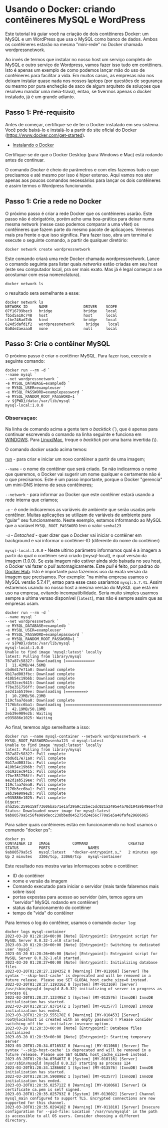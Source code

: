 # Usando o Docker: criando contêineres MySQL e WordPress

Este tutorial irá guiar você na criação de dois contêineres Docker: um MySQL e um WordPress que usa o MySQL como banco de dados. Ambos os contêineres estarão na mesma "mini-rede" no Docker chamada wordpressnetwork. 

Ao invés de termos que instalar no nosso host um serviço completo de MySQL e outro serviço de Wordpress, vamos fazer isso tudo em contêiners. Isto é apenas um exemplo de como podemos lançar mão do uso de contêineres para facilitar a vida. Em muitos casos, as empresas não nos deixam instalar quase nada nos nossos laptops (por questões de segurança ou mesmo por pura encheção de saco de algum arquiteto de soluçoes que resolveu mandar uma meia-trava), entao, se tivermos apenas o docker instalado, já é um grande adianto. 

## Passo 1: Pré-requisito

Antes de começar, certifique-se de ter o Docker instalado em seu sistema. Você pode baixá-lo e instalá-lo a partir do site oficial do Docker (https://www.docker.com/get-started).

- [Instalando o Docker](https://docs.docker.com/engine/install/)

Certifique-se de que o Docker Desktop (para Windows e Mac) está rodando antes de continuar. 

O comando _Docker_ é cheio de parâmetros e com eles fazemos tudo o que precisamos e até mesmo por isso é hiper extenso. Aqui vamos nos ater apenas aos poucos comandos necessários para lançar os dois contêineres e assim termos o Wordpress funcionando.   


## Passo 1: Crie a rede no Docker 

O próximo passo é criar a rede Docker que os contêineres usarão. 
Este passo não é obrigatório, porém acho uma boa-prática para deixar numa mesma network (nesse caso podemos comparar a uma vNet) os contêineres que fazem parte do mesmo pacote de aplicaçoes. Veremos mais pra frente o que isso significa.
Para fazer isso, abra um terminal e execute o seguinte comando, a partir de qualquer diretório:

```
docker network create wordpressnetwork
```
Este comando criará uma rede Docker chamada wordpressnetwork. Lance o comando seguinte para listar quais _networks_ estão criadas em seu host (este seu computador local, pra ser mais exato. Mas já é legal começar a se acostumar com essa nomenclatura).

```
docker network ls
```
o resultado sera semelhante a esse:
```
docker network ls
NETWORK ID     NAME                DRIVER    SCOPE
07f16799bec9   bridge              bridge    local
fb5d5a10c748   host                host      local
c1be246ad7db   kind                bridge    local
624d5dafd1f2   wordpressnetwork     bridge    local
0a0de3aeaaa0   none                null      local
```

## Passo 3: Crie o contêiner MySQL

O próximo passo é criar o contêiner MySQL. Para fazer isso, execute o seguinte comando:
```
docker run --rm -d `
--name mysql `
--net wordpressnetwork `
-e MYSQL_DATABASE=exampledb `
-e MYSQL_USER=exampleuser `
-e MYSQL_PASSWORD=examplepassword `
-e MYSQL_RANDOM_ROOT_PASSWORD=1 `
-v ${PWD}/data:/var/lib/mysql `
mysql-local:1.0.0
```
### Observaçao:
Na linha de comando acima a gente tem o _backtick_ (`), que é apenas para continuar escrevendo o comando na linha seguinte e funciona em <u>WINDOWS</u>. Para <u>Linux/Mac</u>, troque o _backtick_ por uma barra invertida (\\).<br>


O comando _docker_ usado acima temos: 

[run](https://docs.docker.com/engine/reference/commandline/run/) - para criar e iniciar um novo contêiner a partir de uma imagem;

```--name``` - o nome do contêiner que será criado. Se não indicarmos o nome que queremos, o Docker vai sugerir um nome qualquer e certamente não é o que precisamos. Este é um passo importante, porque o Docker "gerencia" um mini-DNS interno de seus contêineres;

```--network``` - para informar ao Docker que este contêiner estará usando a rede interna que criamos;

```-e``` - é onde indicaremos as variáveis de ambiente que serão usadas pelo contêiner. Muitas aplicações se utilizam de variáveis de ambiente para "guiar" seu funcionamento. Neste exemplo, estamos informando ao MySQL que a variável ```MYSQL_ROOT_PASSWORD``` tem o valor ```senha123```

```-d``` - _Detached_ - quer dizer que o Docker vai iniciar o contêiner em background e vai informar o contêiner-ID (diferente do nome do contêiner)

```mysql-local:1.0.0``` - Neste ultimo parâmetro informamos qual é a imagem a partir da qual o contêiner será criado (mysql-local), e qual versão da imagem (1.0.0). Se esta imagem não estiver ainda sido baixada no seu host, o Docker vai fazer o _pull_ automagicamente. Este _pull_ é feito, por padrao do [Docker Hub](https://hub.docker.com/). Isto é importante para fazermos uso da exata versão da imagem que precisamos. Por exemplo: "na minha empresa usamos o MySQL versão 5.7.41", entao para esse caso usaríamos ```mysql:5.7.41```. Assim estaremos usando no nosso host a mesma versão do MySQL que está em uso na empresa, evitando incompatibilidade. Seria muito simples usarmos sempre a ultima versao disponível (```latest```), mas não é sempre assim que as empresas usam. 

```
docker run --rm -d `
--name mysql `
--net wordpressnetwork `
-e MYSQL_DATABASE=exampledb `
-e MYSQL_USER=exampleuser `
-e MYSQL_PASSWORD=examplepassword `
-e MYSQL_RANDOM_ROOT_PASSWORD=1 `
-v ${PWD}/data:/var/lib/mysql `
mysql-local:1.0.0
Unable to find image 'mysql:latest' locally
latest: Pulling from library/mysql
767a87c58327: Downloading [============>                                      ]  11.42MB/44.56MB
cbd6d17e71a0: Download complete
9b17ad003fbc: Download complete
410b54c19b6b: Download complete
c6192cec9415: Download complete
f7be351756ff: Download complete
ae2d1ab519ee: Downloading [=========>                                         ]  10.23MB/56.23MB
119cfaa7dea0: Download complete
7176b3cc6ba1: Downloading [==========================================>        ]  42.19MB/50.19MB
2eb39e909e2b: Waiting
e935886e1025: Waiting
```
Ao final, teremos algo semelhante a isso: 
```
docker run --name mysql-container --network wordpressnetwork -e MYSQL_ROOT_PASSWORD=senha123 -d mysql:latest
Unable to find image 'mysql:latest' locally
latest: Pulling from library/mysql
767a87c58327: Pull complete
cbd6d17e71a0: Pull complete
9b17ad003fbc: Pull complete
410b54c19b6b: Pull complete
c6192cec9415: Pull complete
f7be351756ff: Pull complete
ae2d1ab519ee: Pull complete
119cfaa7dea0: Pull complete
7176b3cc6ba1: Pull complete
2eb39e909e2b: Pull complete
e935886e1025: Pull complete
Digest: sha256:2596158f73606ba571e1af29a9c32bec5dc021a2495e4a70d194a9b49664f4d9
Status: Downloaded newer image for mysql:latest
9ab80579a5c56fe989decc238bbed045275d24e56c770a5e5a48fafe29606065
```

Para saber quais contêineres estão em funcionamendo no host usamos o comando "docker ps":
```
docker ps
CONTAINER ID   IMAGE          COMMAND                  CREATED         STATUS         PORTS                 NAMES
9ab80579a5c5   mysql:latest   "docker-entrypoint.s…"   2 minutes ago   Up 2 minutes   3306/tcp, 33060/tcp   mysql-container
```
Este resultado nos mostra varias informaçoes sobre o contêiner: 
* ID do contêiner
* nome e versão da imagem
* Comando executado para iniciar o servidor (mais tarde falaremos mais sobre isso)
* portas expostas para acesso ao servidor (sim, temos agora um "servidor" MySQL rodando em contêiner)
* status da funcionamento do contêiner 
* tempo de "vida" do contêiner

Para lermos o log do contêiner, usamos o comando ```docker log```:</br>
```
docker logs mysql-container
2023-03-20 01:28:26+00:00 [Note] [Entrypoint]: Entrypoint script for MySQL Server 8.0.32-1.el8 started.
2023-03-20 01:28:26+00:00 [Note] [Entrypoint]: Switching to dedicated user 'mysql'
2023-03-20 01:28:26+00:00 [Note] [Entrypoint]: Entrypoint script for MySQL Server 8.0.32-1.el8 started.
2023-03-20 01:28:27+00:00 [Note] [Entrypoint]: Initializing database files
2023-03-20T01:28:27.118435Z 0 [Warning] [MY-011068] [Server] The syntax '--skip-host-cache' is deprecated and will be removed in a future release. Please use SET GLOBAL host_cache_size=0 instead.
2023-03-20T01:28:27.119316Z 0 [System] [MY-013169] [Server] /usr/sbin/mysqld (mysqld 8.0.32) initializing of server in progress as process 81
2023-03-20T01:28:27.133495Z 1 [System] [MY-013576] [InnoDB] InnoDB initialization has started.
2023-03-20T01:28:27.837147Z 1 [System] [MY-013577] [InnoDB] InnoDB initialization has ended.
2023-03-20T01:28:29.555170Z 6 [Warning] [MY-010453] [Server] root@localhost is created with an empty password ! Please consider switching off the --initialize-insecure option.
2023-03-20 01:28:33+00:00 [Note] [Entrypoint]: Database files initialized
2023-03-20 01:28:33+00:00 [Note] [Entrypoint]: Starting temporary server
2023-03-20T01:28:34.071653Z 0 [Warning] [MY-011068] [Server] The syntax '--skip-host-cache' is deprecated and will be removed in a future release. Please use SET GLOBAL host_cache_size=0 instead.
2023-03-20T01:28:34.076467Z 0 [System] [MY-010116] [Server] /usr/sbin/mysqld (mysqld 8.0.32) starting as process 124
2023-03-20T01:28:34.128660Z 1 [System] [MY-013576] [InnoDB] InnoDB initialization has started.
2023-03-20T01:28:34.590890Z 1 [System] [MY-013577] [InnoDB] InnoDB initialization has ended.
2023-03-20T01:28:35.025712Z 0 [Warning] [MY-010068] [Server] CA certificate ca.pem is self signed.
2023-03-20T01:28:35.025793Z 0 [System] [MY-013602] [Server] Channel mysql_main configured to support TLS. Encrypted connections are now supported for this channel.
2023-03-20T01:28:35.029418Z 0 [Warning] [MY-011810] [Server] Insecure configuration for --pid-file: Location '/var/run/mysqld' in the path is accessible to all OS users. Consider choosing a different directory.
```


